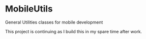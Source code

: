 MobileUtils
===========

General Utilities classes for mobile development

This project is continuing as I build this in my spare time after work.
